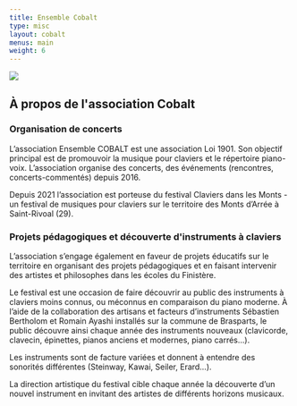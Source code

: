 ```yaml
---
title: Ensemble Cobalt
type: misc
layout: cobalt
menus: main
weight: 6
---
```


![](/img/cobalt.png)

## À propos de l'association Cobalt

### Organisation de concerts

L’association Ensemble COBALT est une association Loi 1901. Son objectif principal est de promouvoir la musique pour claviers et le répertoire piano-voix. L’association organise des concerts, des événements (rencontres, concerts-commentés) depuis 2016. 

Depuis 2021 l’association est porteuse du festival Claviers dans les Monts - un festival de musiques pour claviers sur le territoire des Monts d’Arrée à Saint-Rivoal (29).

### Projets pédagogiques et découverte d'instruments à claviers

L’association s’engage également en faveur de projets éducatifs sur le territoire en organisant des projets pédagogiques et en faisant intervenir des artistes et philosophes dans les écoles du Finistère. 

Le festival est une occasion de faire découvrir au public des instruments à claviers moins connus, ou méconnus en comparaison du piano moderne. À l’aide de la collaboration des artisans et facteurs d’instruments Sébastien Bertholom et Romain Ayashi installés sur la commune de Brasparts, le public découvre ainsi chaque année des instruments nouveaux (clavicorde, clavecin, épinettes, pianos anciens et modernes, piano carrés…).

Les instruments sont de facture variées et donnent à entendre des sonorités différentes (Steinway, Kawai, Seiler, Erard…).

La direction artistique du festival cible chaque année la découverte d’un nouvel instrument en invitant des artistes de différents horizons musicaux. 
